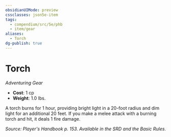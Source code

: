 ```yaml
---
obsidianUIMode: preview
cssclasses: json5e-item
tags:
  - compendium/src/5e/phb
  - item/gear
aliases:
  - Torch
dg-publish: true
---
```

# Torch
*Adventuring Gear*  

- **Cost**: 1 cp
- **Weight**: 1.0 lbs.

A torch burns for 1 hour, providing bright light in a 20-foot radius and dim light for an additional 20 feet. If you make a melee attack with a burning torch and hit, it deals 1 fire damage.

*Source: Player's Handbook p. 153. Available in the SRD and the Basic Rules.*